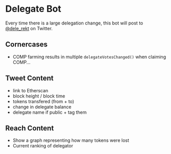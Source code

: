 # Delegate Bot

Every time there is a large delegation change, this bot will post to [@dele_rekt](https://twitter.com/dele_rekt) on Twitter.

## Cornercases
- COMP farming results in multiple `delegateVotesChanged()` when claiming COMP...

## Tweet Content
- link to Etherscan
- block height / block time
- tokens transfered (from + to)
- change in delegate balance
- delegate name if public + tag them

## Reach Content
- Show a graph representing how many tokens were lost
- Current ranking of delegator
